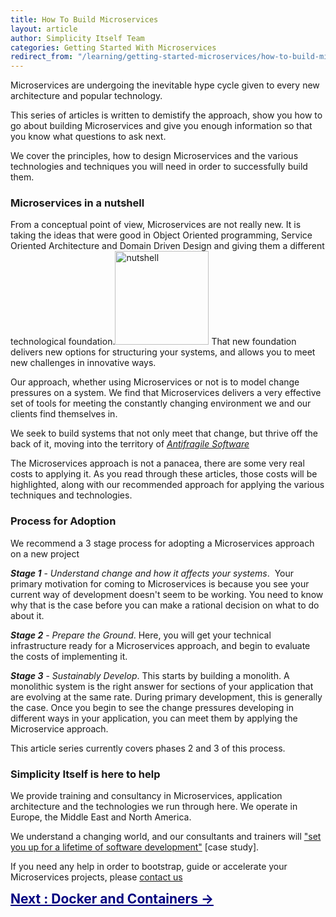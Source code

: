 ```yaml
---
title: How To Build Microservices
layout: article
author: Simplicity Itself Team
categories: Getting Started With Microservices
redirect_from: "/learning/getting-started-microservices/how-to-build-microservices.html"
---
```

Microservices are undergoing the inevitable hype cycle given to every new architecture and popular technology.

This series of articles is written to demistify the approach, show you how to go about building Microservices and give you enough information so that you know what questions to ask next.

We cover the principles, how to design Microservices and the various technologies and techniques you will need in order to successfully build them.
<h3>Microservices in a nutshell</h3>
From a conceptual point of view, Microservices are not really new. It is taking the ideas that were good in Object Oriented programming, Service Oriented Architecture and Domain Driven Design and giving them a different technological foundation.<img class=" size-thumbnail wp-image-1303 aligncenter" src="/wp-content/uploads/2015/02/nutshell-150x150.jpg" alt="nutshell" width="150" height="150" /> That new foundation delivers new options for structuring your systems, and allows you to meet new challenges in innovative ways.

Our approach, whether using Microservices or not is to model change pressures on a system. We find that Microservices delivers a very effective set of tools for meeting the constantly changing environment we and our clients find themselves in.

We seek to build systems that not only meet that change, but thrive off the back of it, moving into the territory of <a title="Antifragility Webinars: Practice Beyond the Rhetoric!" href="/antifragile/webinars/"><em>Antifragile Software</em></a>

The Microservices approach is not a panacea, there are some very real costs to applying it. As you read through these articles, those costs will be highlighted, along with our recommended approach for applying the various techniques and technologies.
<h3>Process for Adoption</h3>
We recommend a 3 stage process for adopting a Microservices approach on a new project

<strong><em>Stage 1</em></strong> - <em>Understand change and how it affects your systems</em>.  Your primary motivation for coming to Microservices is because you see your current way of development doesn't seem to be working. You need to know why that is the case before you can make a rational decision on what to do about it.

<em><strong>Stage 2</strong></em> - <em>Prepare the Ground</em>. Here, you will get your technical infrastructure ready for a Microservices approach, and begin to evaluate the costs of implementing it.

<em><strong>Stage 3</strong></em> - <em>Sustainably Develop</em>. This starts by building a monolith. A monolithic system is the right answer for sections of your application that are evolving at the same rate. During primary development, this is generally the case. Once you begin to see the change pressures developing in different ways in your application, you can meet them by applying the Microservice approach.

This article series currently covers phases 2 and 3 of this process.
<h3>Simplicity Itself is here to help</h3>
We provide training and consultancy in Microservices, application architecture and the technologies we run through here. We operate in Europe, the Middle East and North America.

We understand a changing world, and our consultants and trainers will <a title="Maintaining the Pace of Change, Simplicity Itself visits Snowflake Software" href="/case-study/maintaining-the-pace-of-change-simplicity-itself-visits-snowflake-software/" target="_blank">"set you up for a lifetime of software development"</a> [case study].

If you need any help in order to bootstrap, guide or accelerate your Microservices projects, please <a href="/contact">contact us</a>
<div style="vertical-align: top; text-align: right; font-size: 1.5em; display: inline-block;"><span style="color: #000080;"><a style="color: #000080;" title="Microservices, Docker and Containers, an Overview" href="/learning/getting-started-microservices/microservices-docker-and-containers-an-overview/"><strong>Next : Docker and Containers -&gt;</strong></a></span></div>

